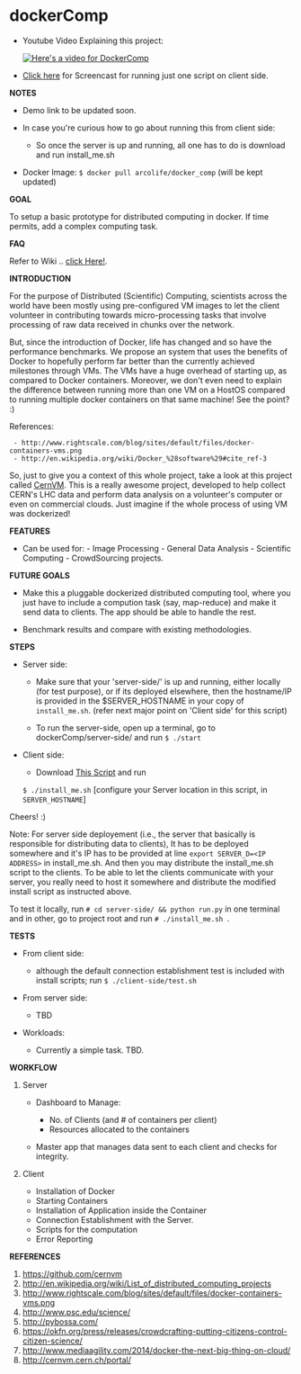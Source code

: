dockerComp
==========

- Youtube Video Explaining this project:
  
  [![Here's a video for DockerComp](http://img.youtube.com/vi/lIp2nrOnKFs/0.jpg)](http://www.youtube.com/watch?v=lIp2nrOnKFs)

- [Click here](http://asciinema.org/a/13557) for Screencast for running just one script on client side. 


**NOTES**

- Demo link to be updated soon. 

- In case you're curious how to go about running this from client side:
 
  - So once the server is up and running, all one has to do is download and run install_me.sh

- Docker Image: ``` $ docker pull arcolife/docker_comp ``` (will be kept updated)


**GOAL**

To setup a basic prototype for distributed computing in docker. If time permits, add a complex 
computing task.

**FAQ**

Refer to Wiki .. [click Here!](https://github.com/arcolife/dockerComp/wiki).

**INTRODUCTION**

For the purpose of Distributed (Scientific) Computing, scientists across the world have been 
mostly using pre-configured VM images to let the client volunteer in contributing 
towards micro-processing tasks  that involve processing of raw data received in 
chunks over the network. 

But, since the introduction of Docker, life has changed and so have the performance 
benchmarks. We propose an system that uses the benefits of Docker to hopefully perform 
far better than the currently achieved milestones through VMs. The VMs have a huge 
overhead of starting up, as compared to Docker containers. Moreover, we don't even need 
to explain the difference between running more than one VM on a HostOS compared to 
running multiple docker containers on that same machine! See the point? :)

References: 

     - http://www.rightscale.com/blog/sites/default/files/docker-containers-vms.png 
     - http://en.wikipedia.org/wiki/Docker_%28software%29#cite_ref-3

So, just to give you a context of this whole project, take a look at this project called
[CernVM](http://cernvm.cern.ch/portal/). This is a really awesome project, developed to
help collect CERN's LHC data and perform data analysis on a volunteer's computer or even on
commercial clouds. Just imagine if the whole process of using VM was dockerized!    
 

**FEATURES**

- Can be used for:
      - Image Processing
      - General Data Analysis
      - Scientific Computing
      - CrowdSourcing projects.


**FUTURE GOALS** 

- Make this a pluggable dockerized distributed computing tool, where you just have to include 
  a compution task (say, map-reduce) and make it send data to clients. The app should be able 
  to handle the rest.

- Benchmark results and compare with existing methodologies. 

**STEPS**

- Server side:

  - Make sure that your 'server-side/' is up and running, either locally (for test purpose), 
     or if its deployed elsewhere, then the hostname/IP is provided in the $SERVER_HOSTNAME 
     in your copy of ```install_me.sh```.  (refer next major point on 'Client side' for this script)

  - To run the server-side, open up a terminal, go to dockerComp/server-side/ and run ```$ ./start```

- Client side:

  - Download [This Script](https://github.com/arcolife/dockerComp/raw/master/install_me.sh) and run 

  ```$ ./install_me.sh``` [configure your Server location in this script, in ```SERVER_HOSTNAME```]

Cheers! :)

Note: For server side deployement (i.e., the server that basically is responsible for distributing data 
      to clients), It has to be deployed somewhere and it's IP has to be provided at line 
      ```export SERVER_D=<IP ADDRESS>``` in install_me.sh. And then you may distribute the install_me.sh 
      script to the clients. To be able to let the clients communicate with your server, you really need 
      to host it somewhere and distribute the modified install script as instructed above.

To test it locally, run ```# cd server-side/ && python run.py``` in one terminal and in other, 
go to project root and run ```# ./install_me.sh ```.

**TESTS**

- From client side:
  - although the default connection establishment test is included with install scripts;
    run ```$ ./client-side/test.sh```

- From server side:
  - TBD

- Workloads:
  - Currently a simple task. TBD.


**WORKFLOW**

1. Server

   - Dashboard to Manage:
     - No. of Clients (and # of containers per client)
     - Resources allocated to the containers
   
   - Master app  that manages data sent to each client and checks for integrity.

2. Client

   - Installation of Docker
   - Starting Containers
   - Installation of Application inside the Container
   - Connection Establishment with the Server.
   - Scripts for the computation
   - Error Reporting


**REFERENCES**

1. https://github.com/cernvm
2. http://en.wikipedia.org/wiki/List_of_distributed_computing_projects
3. http://www.rightscale.com/blog/sites/default/files/docker-containers-vms.png 
4. http://www.psc.edu/science/
5. http://pybossa.com/
6. https://okfn.org/press/releases/crowdcrafting-putting-citizens-control-citizen-science/
7. http://www.mediaagility.com/2014/docker-the-next-big-thing-on-cloud/
8. http://cernvm.cern.ch/portal/

